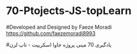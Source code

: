 # 70-Ptojects-JS-topLearn
#Developed and Designed by Faeze Moradi https://github.com/faezemoradi8993 


#یادگیری  70 مینی پروژه جاوا اسکریپت - تاپ لرن 
